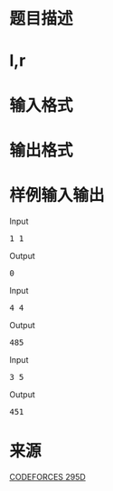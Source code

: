 

# 题目描述



# l,r



# 输入格式



# 输出格式



# 样例输入输出


<div class="sample-test">
<div class="input">
<div class="title">
Input
</div>
<pre>1 1
</pre>
</div>
<div class="output">
<div class="title">
Output
</div>
<pre>0
</pre>
</div>
<div class="input">
<div class="title">
Input
</div>
<pre>4 4
</pre>
</div>
<div class="output">
<div class="title">
Output
</div>
<pre>485
</pre>
</div>
<div class="input">
<div class="title">
Input
</div>
<pre>3 5
</pre>
</div>
<div class="output">
<div class="title">
Output
</div>
<pre>451</pre>
</div>
</div>

# 来源


<p>
<a href="http://codeforces.com/problemset/problem/295/D" target="_blank">CODEFORCES 295D</a> 
</p>
